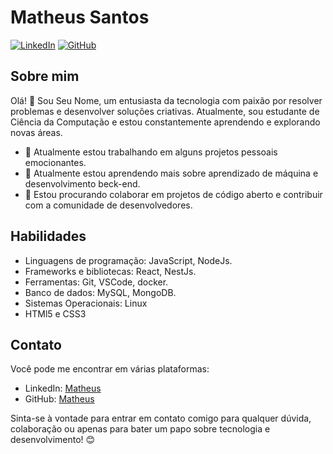 # Matheus Santos

[![LinkedIn](https://img.shields.io/badge/LinkedIn-SeuNome-blue)](https://www.linkedin.com/in/matheus-henrique-a30b9715a/)
[![GitHub](https://img.shields.io/badge/GitHub-seunome-9cf)](https://github.com/MatheuADG)
<!-- [![Portfolio](https://img.shields.io/badge/Portfolio-seusite.com-success)](https://www.seusite.com) -->

## Sobre mim

Olá! 👋 Sou Seu Nome, um entusiasta da tecnologia com paixão por resolver problemas e desenvolver soluções criativas. Atualmente, sou estudante de Ciência da Computação e estou constantemente aprendendo e explorando novas áreas.

- 🔭 Atualmente estou trabalhando em alguns projetos pessoais emocionantes.
- 🌱 Atualmente estou aprendendo mais sobre aprendizado de máquina e desenvolvimento beck-end.
- 👯 Estou procurando colaborar em projetos de código aberto e contribuir com a comunidade de desenvolvedores.
<!--
## Projetos

Aqui estão alguns dos meus projetos mais recentes:

### [Nome do Projeto 1](https://github.com/seunome/projeto1)

Breve descrição ou resumo do projeto.

### [Nome do Projeto 2](https://github.com/seunome/projeto2)

Breve descrição ou resumo do projeto.

### [Nome do Projeto 3](https://github.com/seunome/projeto3)

Breve descrição ou resumo do projeto.
-->

## Habilidades

- Linguagens de programação: JavaScript, NodeJs.
- Frameworks e bibliotecas:  React, NestJs.
- Ferramentas: Git, VSCode, docker.
- Banco de dados: MySQL, MongoDB.
- Sistemas Operacionais: Linux
- HTMl5 e CSS3 

## Contato

Você pode me encontrar em várias plataformas:

- LinkedIn: [Matheus](https://www.linkedin.com/in/matheus-henrique-a30b9715a/)
- GitHub: [Matheus](https://github.com/MatheuADG)


Sinta-se à vontade para entrar em contato comigo para qualquer dúvida, colaboração ou apenas para bater um papo sobre tecnologia e desenvolvimento! 😊
